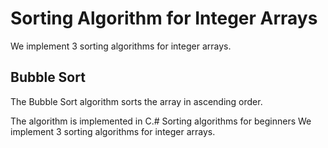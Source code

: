 # Sorting Algorithm for Integer Arrays

We implement 3 sorting algorithms for integer arrays.

## Bubble Sort

The Bubble Sort algorithm sorts the array in ascending order.

The algorithm is implemented in C.# Sorting algorithms for beginners
We implement 3 sorting algorithms for integer arrays.
